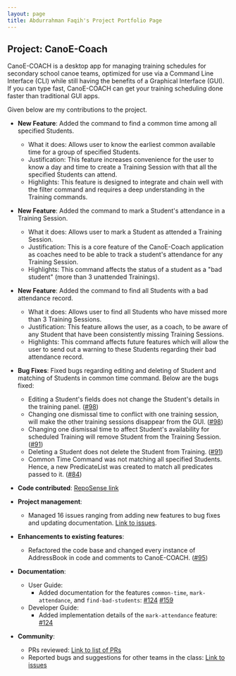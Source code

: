 ```yaml
---
layout: page
title: Abdurrahman Faqih's Project Portfolio Page
---
```


## Project: CanoE-Coach

CanoE-COACH is a desktop app for managing training schedules for secondary school canoe teams, optimized for use via a Command Line Interface (CLI) while still having the benefits of a Graphical Interface (GUI).
If you can type fast, CanoE-COACH can get your training scheduling done faster than traditional GUI apps.

Given below are my contributions to the project.

* **New Feature**: Added the command to find a common time among all specified Students.
  * What it does: Allows user to know the earliest common available time for a group of specified Students.
  * Justification: This feature increases convenience for the user to know a day and time to create a Training Session with that all the specified Students can attend.
  * Highlights: This feature is designed to integrate and chain well with the filter command and requires
  a deep understanding in the Training commands.

* **New Feature**: Added the command to mark a Student's attendance in a Training Session.
  * What it does: Allows user to mark a Student as attended a Training Session.
  * Justification: This is a core feature of the CanoE-Coach application as coaches need to be able to track a student's attendance for any Training Session.
  * Highlights: This command affects the status of a student as a "bad student" (more than 3 unattended Trainings).

* **New Feature**: Added the command to find all Students with a bad attendance record.
  * What it does: Allows user to find all Students who have missed more than 3 Training Sessions.
  * Justification: This feature allows the user, as a coach, to be aware of any Student that have been consistently missing Training Sessions.
  * Highlights: This command affects future features which will allow the user to send out a warning to these Students regarding their bad attendance record.

* **Bug Fixes**: Fixed bugs regarding editing and deleting of Student and matching of Students in common time command. Below are the bugs fixed:
  * Editing a Student's fields does not change the Student's details in the training panel. ([#98](https://github.com/AY2021S1-CS2103-F10-1/tp/pull/98))
  * Changing one dismissal time to conflict with one training session, will make the other training sessions disappear from the GUI. ([#98](https://github.com/AY2021S1-CS2103-F10-1/tp/pull/98))
  * Changing one dismissal time to affect Student's availability for scheduled Training will remove Student from the Training Session. ([#91](https://github.com/AY2021S1-CS2103-F10-1/tp/pull/91))
  * Deleting a Student does not delete the Student from Training. ([#91](https://github.com/AY2021S1-CS2103-F10-1/tp/pull/91))
  * Common Time Command was not matching all specified Students. Hence, a new PredicateList was created to match all predicates passed to it. ([#84](https://github.com/AY2021S1-CS2103-F10-1/tp/pull/84))
  
* **Code contributed**: [RepoSense link](https://nus-cs2103-ay2021s1.github.io/tp-dashboard/#breakdown=true&search=abdurrahmanfaqihiskandar&sort=groupTitle&sortWithin=title&since=2020-08-14&timeframe=commit&mergegroup=&groupSelect=groupByRepos&checkedFileTypes=docs~functional-code~test-code~other&tabOpen=true&tabType=authorship&zFR=false&tabAuthor=abdurrahmanfaqihiskandar&tabRepo=AY2021S1-CS2103-F10-1%2Ftp%5Bmaster%5D&authorshipIsMergeGroup=false&authorshipFileTypes=docs~functional-code~test-code~other)

* **Project management**:
  * Managed 16 issues ranging from adding new features to bug fixes and updating documentation. [Link to issues](https://github.com/AY2021S1-CS2103-F10-1/tp/issues?q=is%3Aissue+is%3Aclosed+assignee%3Aabdurrahmanfaqihiskandar).

* **Enhancements to existing features**:
  * Refactored the code base and changed every instance of AddressBook in code and comments to CanoE-COACH. ([#95](https://github.com/AY2021S1-CS2103-F10-1/tp/pull/95))

* **Documentation**:
  * User Guide:
    * Added documentation for the features `common-time`, `mark-attendance`, and `find-bad-students`: [#124](https://github.com/AY2021S1-CS2103-F10-1/tp/pull/124) [#159](https://github.com/AY2021S1-CS2103-F10-1/tp/pull/159)
  * Developer Guide:
    * Added implementation details of the `mark-attendance` feature: [#124](https://github.com/AY2021S1-CS2103-F10-1/tp/pull/124)

* **Community**:
  * PRs reviewed: [Link to list of PRs](https://github.com/AY2021S1-CS2103-F10-1/tp/pulls?q=is%3Apr+is%3Aclosed+reviewed-by%3Aabdurrahmanfaqihiskandar)
  * Reported bugs and suggestions for other teams in the class: [Link to issues](https://github.com/abdurrahmanfaqihiskandar/ped/issues)
